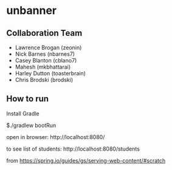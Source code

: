 # unbanner

## Collaboration Team

* Lawrence Brogan (zeonin)
* Nick Barnes (nbarnes7)
* Casey Blanton (cblano7)
* Mahesh (mkbhattarai)
* Harley Dutton (toasterbrain)
* Chris Brodski (brodski)

## How to run

Install Gradle

$./gradlew bootRun 

open in browser:
http://localhost:8080/

to see list of students:
http://localhost:8080/students

from https://spring.io/guides/gs/serving-web-content/#scratch

